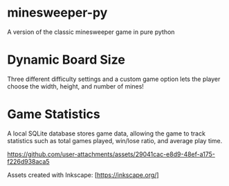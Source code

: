 # minesweeper-py
A version of the classic minesweeper game in pure python

# Dynamic Board Size
Three different difficulty settings and a custom game option lets the player choose the width, height, and number of mines!

# Game Statistics
A local SQLite database stores game data, allowing the game to track statistics such as total games played, win/lose ratio, and average play time.

https://github.com/user-attachments/assets/29041cac-e8d9-48ef-a175-f226d938aca5

Assets created with Inkscape: [https://inkscape.org/]
